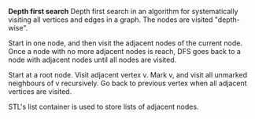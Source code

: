 **Depth first search**
Depth first search in an algorithm for systematically visiting all vertices and edges in a graph. The nodes are visited "depth-wise".

Start in one node, and then visit the adjacent nodes of the current node.
Once a node with no more adjacent nodes is reach, DFS goes back to a node with adjacent nodes until all nodes are visited.

Start at a root node. Visit adjacent vertex v. Mark v, and visit all unmarked neighbours of v recursively. Go back to previous vertex when all adjacent vertices are visited.

STL's list container is used to store lists of adjacent nodes.
